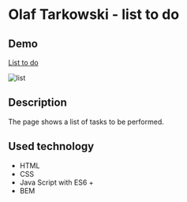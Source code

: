 
# Olaf Tarkowski - list to do

## Demo
[List to do](https://olaf-tarkowski.github.io/list-to-do/)

![list](https://user-images.githubusercontent.com/80913259/123465913-030cc280-d5ef-11eb-8200-79f4b122c8d9.gif)


## Description
The page shows a list of tasks to be performed.

## Used technology
- HTML
- CSS
- Java Script with ES6 +
- BEM
